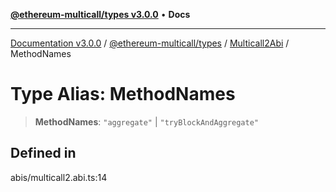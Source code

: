 [**@ethereum-multicall/types v3.0.0**](../../../README.md) • **Docs**

***

[Documentation v3.0.0](../../../../../packages.md) / [@ethereum-multicall/types](../../../README.md) / [Multicall2Abi](../README.md) / MethodNames

# Type Alias: MethodNames

> **MethodNames**: `"aggregate"` \| `"tryBlockAndAggregate"`

## Defined in

abis/multicall2.abi.ts:14
